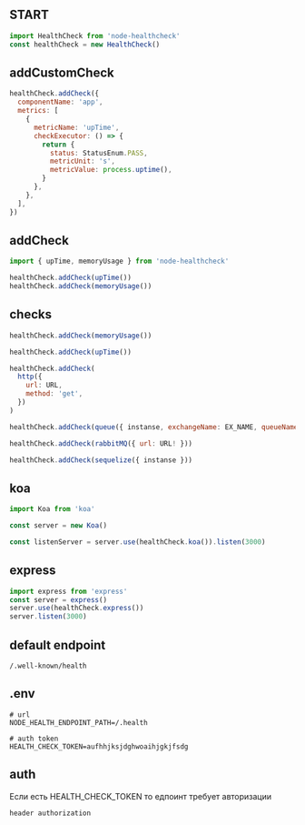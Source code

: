 ## START

```js
import HealthCheck from 'node-healthcheck'
const healthCheck = new HealthCheck()
```

## addCustomCheck

```js
healthCheck.addCheck({
  componentName: 'app',
  metrics: [
    {
      metricName: 'upTime',
      checkExecutor: () => {
        return {
          status: StatusEnum.PASS,
          metricUnit: 's',
          metricValue: process.uptime(),
        }
      },
    },
  ],
})
```

## addCheck

```js
import { upTime, memoryUsage } from 'node-healthcheck'

healthCheck.addCheck(upTime())
healthCheck.addCheck(memoryUsage())
```
## checks

```js
healthCheck.addCheck(memoryUsage())

healthCheck.addCheck(upTime())

healthCheck.addCheck(
  http({
    url: URL,
    method: 'get',
  })
)

healthCheck.addCheck(queue({ instanse, exchangeName: EX_NAME, queueName: QUEUE_NAME }))

healthCheck.addCheck(rabbitMQ({ url: URL! }))

healthCheck.addCheck(sequelize({ instanse }))

```

## koa

```js
import Koa from 'koa'

const server = new Koa()

const listenServer = server.use(healthCheck.koa()).listen(3000)
```

## express

```js
import express from 'express'
const server = express()
server.use(healthCheck.express())
server.listen(3000)
```

## default endpoint

```
/.well-known/health
```

## .env

```
# url
NODE_HEALTH_ENDPOINT_PATH=/.health

# auth token
HEALTH_CHECK_TOKEN=aufhhjksjdghwoaihjgkjfsdg

```

## auth 
Если есть HEALTH_CHECK_TOKEN то едпоинт требует авторизации

```
header authorization

```
